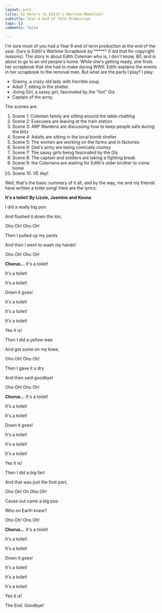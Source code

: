 ```yaml
---
layout: post
title: So Here's to Edith's Wartime Memories!
subtitle: Year 6 End of Term Production
tags: []
comments: false

---
```

I'm sure most of you had a Year 6 end of term production at the end of the year. Ours  is Edith's Wartime Scrapbook by ****** (I did that for copyright reasons). The story is about Edith Coleman who is, I don't know, 80, and is about to go to an old people's home. While she's getting ready, she finds her scrapbook that she had to make during WWII. Edith explains the events in her scrapbook to the removal men. But what are the parts I play? I play:

* Granny, a crazy old lady with horrible soup.
* Adult 7, sitting in the shelter.
* Jiving Girl, a sassy girl, fascinated by the "hot" GIs
* Captain of the army. 

The scenes are:

 1. Scene 1: Coleman family are sitting around the table chatting
 2. Scene 2: Evacuees are leaving at the train station
 3. Scene 3: ARP Wardens are discussing how to keep people safe during the blitz
 4. Scene 4: Adults are sitting in the local bomb shelter
 5. Scene 5: The women are working on the farms and in factories
 6. Scene 6: Dad's army are being comically clumsy
 7.  Scene 7: The sassy girls being fascinated by the GIs
 8.  Scene 8: The captain and soldiers are taking a fighting break
 9.  Scene 9: the Colemans are waiting for Edith's older brother to come home
10.  Scene 10. VE day!

Well, that's the basic summary of it all, and by the way, me and my friends have written a toilet song! Here are the lyrics:

**It's a toilet! By Lizzie, Jasmine and Keona**

I did a really big poo

And flushed it down the loo,

Oho Oh! Oho Oh!

Then I pulled up my pants

And then I went to wash my hands!

Oho Oh! Oho Oh!

**Chorus...**   It's a toilet!

It's a toilet!

It's a toilet!

Down it goes!

 It's a toilet!

It's a toilet!

It's a toilet!

Yes it is!

Then I did a yellow wee

And got some on my knee,

Oho Oh! Oho Oh!

Then I gave it a dry

And then said goodbye!

Oho Oh! Oho Oh!

**Chorus...**   It's a toilet!

It's a toilet!

It's a toilet!

Down it goes!

 It's a toilet!

It's a toilet!

It's a toilet!

Yes it is!

Then I did a big fart

And that was just the first part,

Oho Oh! Oh Oho Oh!

Cause out came a big poo

Who on Earth knew?

Oho Oh! Oho Oh!

**Chorus...**   It's a toilet!

It's a toilet!

It's a toilet!

Down it goes!

 It's a toilet!

It's a toilet!

It's a toilet!

Yes it is!

The End. Goodbye!